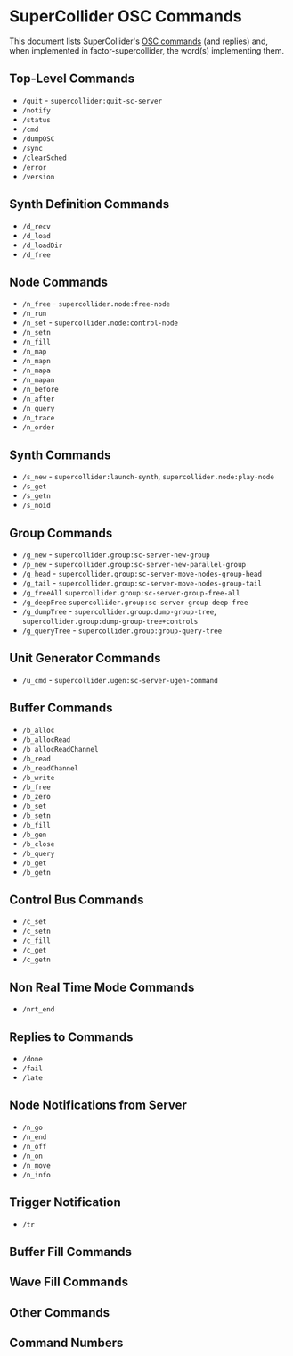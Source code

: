 # SuperCollider OSC Commands

This document lists SuperCollider's [OSC commands](http://doc.sccode.org/Reference/Server-Command-Reference.html) (and replies) and, when implemented in factor-supercollider, the word(s) implementing them.

## Top-Level Commands
- `/quit` - `supercollider:quit-sc-server`
- `/notify`
- `/status`
- `/cmd`
- `/dumpOSC`
- `/sync`
- `/clearSched`
- `/error`
- `/version`

## Synth Definition Commands
- `/d_recv`
- `/d_load`
- `/d_loadDir`
- `/d_free`

## Node Commands
- `/n_free` - `supercollider.node:free-node`
- `/n_run`
- `/n_set` - `supercollider.node:control-node`
- `/n_setn`
- `/n_fill`
- `/n_map`
- `/n_mapn`
- `/n_mapa`
- `/n_mapan`
- `/n_before`
- `/n_after`
- `/n_query`
- `/n_trace`
- `/n_order`

## Synth Commands
- `/s_new` - `supercollider:launch-synth`, `supercollider.node:play-node`
- `/s_get`
- `/s_getn`
- `/s_noid`

## Group Commands
- `/g_new` - `supercollider.group:sc-server-new-group`
- `/p_new` - `supercollider.group:sc-server-new-parallel-group`
- `/g_head` - `supercollider.group:sc-server-move-nodes-group-head`
- `/g_tail` - `supercollider.group:sc-server-move-nodes-group-tail`
- `/g_freeAll` `supercollider.group:sc-server-group-free-all`
- `/g_deepFree` `supercollider.group:sc-server-group-deep-free`
- `/g_dumpTree` - `supercollider.group:dump-group-tree`, `supercollider.group:dump-group-tree+controls`
- `/g_queryTree` - `supercollider.group:group-query-tree`

## Unit Generator Commands
- `/u_cmd` - `supercollider.ugen:sc-server-ugen-command`

## Buffer Commands
- `/b_alloc`
- `/b_allocRead`
- `/b_allocReadChannel`
- `/b_read`
- `/b_readChannel`
- `/b_write`
- `/b_free`
- `/b_zero`
- `/b_set`
- `/b_setn`
- `/b_fill`
- `/b_gen`
- `/b_close`
- `/b_query`
- `/b_get`
- `/b_getn`

## Control Bus Commands
- `/c_set`
- `/c_setn`
- `/c_fill`
- `/c_get`
- `/c_getn`

## Non Real Time Mode Commands
- `/nrt_end`

## Replies to Commands
- `/done`
- `/fail`
- `/late`

## Node Notifications from Server
- `/n_go`
- `/n_end`
- `/n_off`
- `/n_on`
- `/n_move`
- `/n_info`

## Trigger Notification
- `/tr`

## Buffer Fill Commands
## Wave Fill Commands
## Other Commands
## Command Numbers
